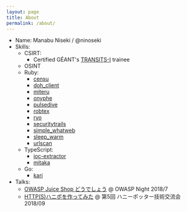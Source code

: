 ```yaml
---
layout: page
title: About
permalink: /about/
---
```


- Name: Manabu Niseki / @ninoseki
- Skills:
  - CSIRT:
    - Certified GÉANT's [TRANSITS-I](https://www.geant.org/services/trust_identity_and_security/pages/transits-i.aspx) trainee
  - OSINT
  - Ruby:
    - [censu](https://github.com/ninoseki/censu)
    - [doh_client](https://github.com/ninoseki/doh_client)
    - [miteru](https://github.com/ninoseki/miteru)
    - [onyphe](https://github.com/ninoseki/onyphe-rb)
    - [pulsedive](https://github.com/ninoseki/pulsedive-rb)
    - [robtex](https://github.com/ninoseki/robtex-rb)
    - [ryo](https://github.com/ninoseki/ryo)
    - [securitytrails](https://github.com/ninoseki/securitytrails)
    - [simple_whatweb](https://github.com/ninoseki/SimpleWhatWeb)
    - [sleep_warm](https://github.com/ninoseki/sleep_warm)
    - [urlscan](https://github.com/ninoseki/urlscan)
  - TypeScript:
    - [ioc-extractor](https://www.npmjs.com/package/ioc-extractor)
    - [mitaka](https://github.com/ninoseki/mitaka)
  - Go:
    - [kari](https://github.com/ninoseki/kari)
- Talks:
  - [OWASP Juice Shop どうでしょう](https://speakerdeck.com/ninoseki/owasp-juice-shop-doudesiyou) @ OWASP Night 2018/7
  - [HTTP(S)ハニポを作ってみた](https://speakerdeck.com/ninoseki/http-s-hanihowozuo-tutemita) @ 第5回 ハニーポッター技術交流会 2018/09
